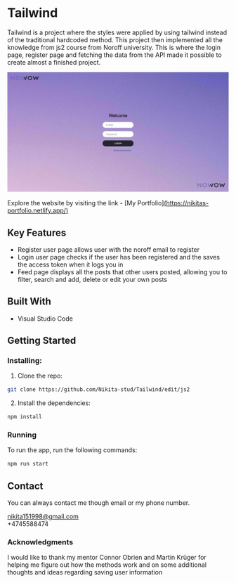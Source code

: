 # Tailwind

Tailwind is a project where the styles were applied by using tailwind instead of the traditional hardcoded method. This project then implemented all the knowledge from js2 course from Noroff university. This is where the login page, register page and fetching the data from the API made it possible to create almost a finished project. 

![Image of the upper part of the website](./images/tailwind.jpg)

Explore the website by visiting the link - [My Portfolio][(https://nikitas-portfolio.netlify.app/)](https://stately-khapse-a1bfff.netlify.app/)

## Key Features

- Register user page allows user with the noroff email to register
- Login user page checks if the user has been registered and the saves the access token when it logs you in
- Feed page displays all the posts that other users posted, allowing you to filter, search and add, delete or edit your own posts

## Built With

- Visual Studio Code

## Getting Started

### Installing:

1. Clone the repo:

```bash
git clone https://github.com/Nikita-stud/Tailwind/edit/js2
```

2. Install the dependencies:

```bash
npm install
```

### Running

To run the app, run the following commands:

```bash
npm run start
```


## Contact

You can always contact me though email or my phone number.

nikita151998@gmail.com
<br>
+4745588474

### Acknowledgments

I would like to thank my mentor Connor Obrien and Martin Krüger for helping me figure out how the methods work and on some additional thoughts and ideas regarding saving user information
